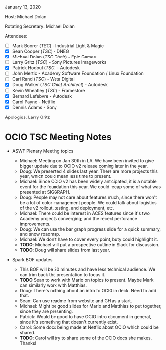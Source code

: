 <!-- SPDX-License-Identifier: CC-BY-4.0 -->
<!-- Copyright Contributors to the OpenColorIO Project. -->

January 13, 2020

Host: Michael Dolan

Rotating Secretary: Michael Dolan

Attendees:
  * [ ] Mark Boorer (_TSC_) - Industrial Light & Magic
  * [X] Sean Cooper (_TSC_) - DNEG
  * [X] Michael Dolan (_TSC Chair_) - Epic Games
  * [ ] Larry Gritz (_TSC_) - Sony Pictures Imageworks
  * [X] Patrick Hodoul (_TSC_) - Autodesk
  * [ ] John Mertic - Academy Software Foundation / Linux Foundation
  * [ ] Carl Rand (_TSC_) - Weta Digital
  * [X] Doug Walker (_TSC Chief Architect_) - Autodesk
  * [ ] Kevin Wheatley (_TSC_) - Framestore
  * [X] Bernard Lefebvre - Autodesk
  * [X] Carol Payne - Netflix
  * [X] Dennis Adams - Sony

Apologies:
  Larry Gritz

# **OCIO TSC Meeting Notes**

* ASWF Plenary Meeting topics
    - Michael: Meeting on Jan 30th in LA. We have been invited to give bigger 
      update due to OCIO v2 release coming later in the year.
    - Doug: We presented 4 slides last year. There are more projects this 
      year, which could mean less time to present.
    - Michael: Since OCIO v2 has been widely anticipated, it is a notable event
      for the foundation this year. We could recap some of what was presented at 
      SIGGRAPH.
    - Doug: People may not care about features much, since there won't be a lot 
      of color management people. We could talk about logistics of the v2 rollout, 
      testing, and deployment, etc.
    - Michael: There could be interest in ACES features since it's two Academy 
      projects converging; and  the recent perforance improvements.
    - Doug: We can use the bar graph progress slide for a quick summary, and show 
      roadmap.
    - Michael: We don't have to cover every point, buty could highlight it.
    - **TODO**: Michael will put a prospective outline in Slack for discussion.
    - **TODO**: Doug will share slides from last year.

* Spark BOF updates
    - This BOF will be 30 minutes and have less technical audience. We can trim 
      back the presentation to focus it.
    - **TODO** Sean to work with Mario on topics to present. Maybe Mark can 
      similarly work with Matthias.
    - Doug: There's nothing about an intro to OCIO in deck. Need to add that.
    - Sean: Can use readme from website and GH as a start.
    - Michael: Might be good slides for Mario and Matthias to put together, since 
      they are presenting.
    - Patrick: Would be good to have OCIO intro document in general, since it's 
      something that doesn't currently exist.
    - Carol: Some docs being made at Netflix about OCIO which could be shared.
    - **TODO**: Carol will try to share some of the OCIO docs she makes. Thanks!
